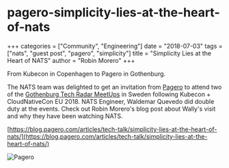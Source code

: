 # pagero-simplicity-lies-at-the-heart-of-nats

+++ categories = \["Community", "Engineering"\] date = "2018-07-03" tags = \["nats", "guest post", "pagero", "simplicity"\] title = "Simplicity Lies at the Heart of NATS" author = "Robin Morero" +++

From Kubecon in Copenhagen to Pagero in Gothenburg.

The NATS team was delighted to get an invitation from [Pagero](https://www.pagero.com/) to attend two of the [Gothenburg Tech Radar MeetUps](https://www.meetup.com/Gothenburg-Tech-Radar/) in Sweden following Kubecon + CloudNativeCon EU 2018. NATS Engineer, Waldemar Quevedo did double duty at the events. Check out Robin Morero's blog post about Wally's visit and why they have been watching NATS.

[https://blog.pagero.com/articles/tech-talk/simplicity-lies-at-the-heart-of-nats/](https://blog.pagero.com/articles/tech-talk/simplicity-lies-at-the-heart-of-nats/)

![Pagero](https://github.com/nats-io/nats-site/tree/c42c46a7c6b8669e66e28419887d2f8dd29aa502/img/blog/Pagero-logo-retina.png)

